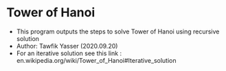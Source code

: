 # Tower of Hanoi

* This program outputs the steps to solve Tower of Hanoi using recursive solution
* Author: Tawfik Yasser (2020.09.20)
* For an iterative solution see this link : en.wikipedia.org/wiki/Tower_of_Hanoi#Iterative_solution
